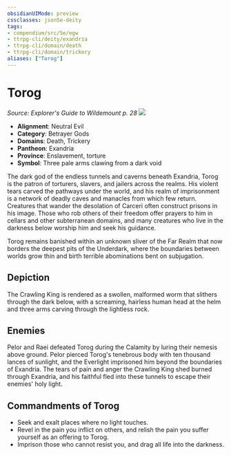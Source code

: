 ```yaml
---
obsidianUIMode: preview
cssclasses: json5e-deity
tags:
- compendium/src/5e/egw
- ttrpg-cli/deity/exandria
- ttrpg-cli/domain/death
- ttrpg-cli/domain/trickery
aliases: ["Torog"]
---
```

# Torog
*Source: Explorer's Guide to Wildemount p. 28* 
![](/3-Mechanics/CLI/deities/img/egw-symbol-of-torog.webp#symbol)

- **Alignment**: Neutral Evil
- **Category**: Betrayer Gods
- **Domains**: Death, Trickery
- **Pantheon**: Exandria
- **Province**: Enslavement, torture
- **Symbol**: Three pale arms clawing from a dark void

The dark god of the endless tunnels and caverns beneath Exandria, Torog is the patron of torturers, slavers, and jailers across the realms. His violent tears carved the pathways under the world, and his realm of imprisonment is a network of deadly caves and manacles from which few return. Creatures that wander the desolation of Carceri often construct prisons in his image. Those who rob others of their freedom offer prayers to him in cellars and other subterranean domains, and many creatures who live in the darkness below worship him and seek his guidance.

Torog remains banished within an unknown sliver of the Far Realm that now borders the deepest pits of the Underdark, where the boundaries between worlds grow thin and birth terrible abominations bent on subjugation.

## Depiction

The Crawling King is rendered as a swollen, malformed worm that slithers through the dark below, with a screaming, hairless human head at the helm and three arms carving through the lightless rock.

## Enemies

Pelor and Raei defeated Torog during the Calamity by luring their nemesis above ground. Pelor pierced Torog's tenebrous body with ten thousand lances of sunlight, and the Everlight imprisoned him beyond the boundaries of Exandria. The tears of pain and anger the Crawling King shed burned through Exandria, and his faithful fled into these tunnels to escape their enemies' holy light.

## Commandments of Torog

- Seek and exalt places where no light touches.  
- Revel in the pain you inflict on others, and relish the pain you suffer yourself as an offering to Torog.  
- Imprison those who cannot resist you, and drag all life into the darkness.